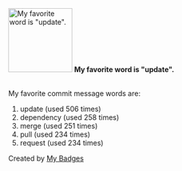 <img src="https://my-badges.github.io/my-badges/favorite-word.png" alt="My favorite word is &quot;update&quot;." title="My favorite word is &quot;update&quot;." width="128">
<strong>My favorite word is &quot;update&quot;.</strong>
<br><br>

My favorite commit message words are:

1. update (used 506 times)
2. dependency (used 258 times)
3. merge (used 251 times)
4. pull (used 234 times)
5. request (used 234 times)


Created by <a href="https://github.com/my-badges/my-badges">My Badges</a>
